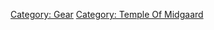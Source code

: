 [Category: Gear](Category:_Gear "wikilink") [Category: Temple Of
Midgaard](Category:_Temple_Of_Midgaard "wikilink")
